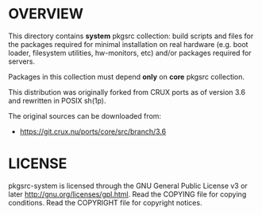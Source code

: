 OVERVIEW
========

This directory contains **system** pkgsrc collection: build scripts and files
for the packages required for minimal installation on real hardware (e.g. boot
loader, filesystem utilities, hw-monitors, etc) and/or packages required
for servers.

Packages in this collection must depend **only** on **core** pkgsrc collection.

This distribution was originally forked from CRUX ports as of version 3.6 and
rewritten in POSIX sh(1p).

The original sources can be downloaded from:
  * https://git.crux.nu/ports/core/src/branch/3.6


LICENSE
=======

pkgsrc-system is licensed through the GNU General Public License v3 or later
<http://gnu.org/licenses/gpl.html>.
Read the COPYING file for copying conditions.
Read the COPYRIGHT file for copyright notices.

